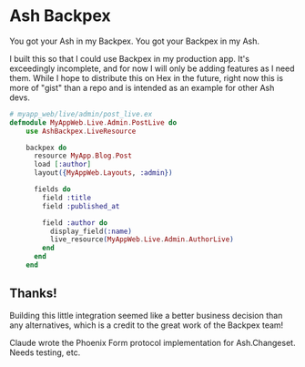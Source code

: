 # Ash Backpex

You got your Ash in my Backpex. You got your Backpex in my Ash.

I built this so that I could use Backpex in my production app. It's exceedingly incomplete, and for now I will only be adding features as I need them. While I hope to distribute this on Hex in the future, right now this is more of "gist" than a repo and is intended as an example for other Ash devs.

```elixir
# myapp_web/live/admin/post_live.ex
defmodule MyAppWeb.Live.Admin.PostLive do
    use AshBackpex.LiveResource

    backpex do
      resource MyApp.Blog.Post
      load [:author]
      layout({MyAppWeb.Layouts, :admin})

      fields do
        field :title
        field :published_at

        field :author do
          display_field(:name)
          live_resource(MyAppWeb.Live.Admin.AuthorLive)
        end
      end
    end
```

## Thanks!

Building this little integration seemed like a better business decision than any alternatives, which is a credit to the great work of the Backpex team!

Claude wrote the Phoenix Form protocol implementation for Ash.Changeset. Needs testing, etc.

